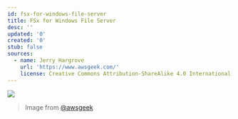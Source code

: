 ```yaml
---
id: fsx-for-windows-file-server
title: FSx for Windows File Server
desc: ''
updated: '0'
created: '0'
stub: false
sources:
  - name: Jerry Hargrove
    url: 'https://www.awsgeek.com/'
    license: Creative Commons Attribution-ShareAlike 4.0 International License
---
```

![](/assets/images/Amazon-FSx-for-Windows-File-Server_en.jpg)
> Image from [@awsgeek](https://www.awsgeek.com/Amazon-FSx-for-Windows-File-Server/)
